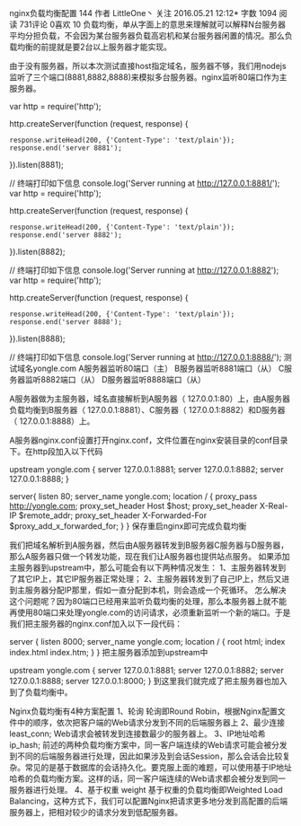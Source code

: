 nginx负载均衡配置
144  作者 LittleOne丶 关注
2016.05.21 12:12* 字数 1094 阅读 731评论 0喜欢 10
负载均衡，单从字面上的意思来理解就可以解释N台服务器平均分担负载，不会因为某台服务器负载高宕机和某台服务器闲置的情况。那么负载均衡的前提就是要2台以上服务器才能实现。

由于没有服务器，所以本次测试直接host指定域名，服务器不够，我们用nodejs监听了三个端口(8881,8882,8888)来模拟多台服务器。nginx监听80端口作为主服务器。

var http = require('http');

http.createServer(function (request, response) {

    response.writeHead(200, {'Content-Type': 'text/plain'});
    response.end('server 8881');

}).listen(8881);

// 终端打印如下信息
console.log('Server running at http://127.0.0.1:8881/');
var http = require('http');

http.createServer(function (request, response) {

    response.writeHead(200, {'Content-Type': 'text/plain'});
    response.end('server 8882');

}).listen(8882);

// 终端打印如下信息
console.log('Server running at http://127.0.0.1:8882');
var http = require('http');

http.createServer(function (request, response) {

    response.writeHead(200, {'Content-Type': 'text/plain'});
    response.end('server 8888');

}).listen(8888);

// 终端打印如下信息
console.log('Server running at http://127.0.0.1:8888/');
测试域名yongle.com
A服务器监听80端口（主）
B服务器监听8881端口（从）
C服务器监听8882端口（从）
D服务器监听8888端口（从）

A服务器做为主服务器，域名直接解析到A服务器（ 127.0.0.1:80）上，由A服务器负载均衡到B服务器（ 127.0.0.1:8881）、C服务器（ 127.0.0.1:8882）和D服务器（ 127.0.0.1:8888）上。

A服务器nginx.conf设置打开nginx.conf，文件位置在nginx安装目录的conf目录下。在http段加入以下代码

upstream yongle.com {
      server 127.0.0.1:8881;
      server 127.0.0.1:8882;
      server 127.0.0.1:8888;
}

server{ 
    listen 80; 
    server_name yongle.com; 
    location / { 
        proxy_pass         http://yongle.com; 
        proxy_set_header   Host             $host; 
        proxy_set_header   X-Real-IP        $remote_addr; 
        proxy_set_header   X-Forwarded-For  $proxy_add_x_forwarded_for; 
    } 
}
保存重启nginx即可完成负载均衡

我们把域名解析到A服务器，然后由A服务器转发到B服务器C服务器与D服务器，那么A服务器只做一个转发功能，现在我们让A服务器也提供站点服务。
如果添加主服务器到upstream中，那么可能会有以下两种情况发生：
1、主服务器转发到了其它IP上，其它IP服务器正常处理；
2、主服务器转发到了自己IP上，然后又进到主服务器分配IP那里，假如一直分配到本机，则会造成一个死循环。
怎么解决这个问题呢？因为80端口已经用来监听负载均衡的处理，那么本服务器上就不能再使用80端口来处理yongle.com的访问请求，必须重新监听一个新的端口。于是我们把主服务器的nginx.conf加入以下一段代码：

server {
        listen       8000;
        server_name  yongle.com;
        location / {
            root   html;
            index  index.html index.htm;
        }
    }
把主服务器添加到upstream中

upstream yongle.com {
        server 127.0.0.1:8881;
        server 127.0.0.1:8882;
        server 127.0.0.1:8888;
        server 127.0.0.1:8000;
    }
到这里我们就完成了把主服务器也加入到了负载均衡中。

Nginx负载均衡有4种方案配置
1、轮询
轮询即Round Robin，根据Nginx配置文件中的顺序，依次把客户端的Web请求分发到不同的后端服务器上
2、最少连接 least_conn;
Web请求会被转发到连接数最少的服务器上。
3、IP地址哈希 ip_hash;
前述的两种负载均衡方案中，同一客户端连续的Web请求可能会被分发到不同的后端服务器进行处理，因此如果涉及到会话Session，那么会话会比较复杂。常见的是基于数据库的会话持久化。要克服上面的难题，可以使用基于IP地址哈希的负载均衡方案。这样的话，同一客户端连续的Web请求都会被分发到同一服务器进行处理。
4、基于权重 weight
基于权重的负载均衡即Weighted Load Balancing，这种方式下，我们可以配置Nginx把请求更多地分发到高配置的后端服务器上，把相对较少的请求分发到低配服务器。
